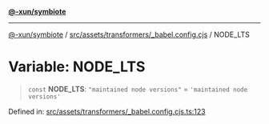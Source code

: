 [**@-xun/symbiote**](../../../../../README.md)

***

[@-xun/symbiote](../../../../../README.md) / [src/assets/transformers/\_babel.config.cjs](../README.md) / NODE\_LTS

# Variable: NODE\_LTS

> `const` **NODE\_LTS**: `"maintained node versions"` = `'maintained node versions'`

Defined in: [src/assets/transformers/\_babel.config.cjs.ts:123](https://github.com/Xunnamius/symbiote/blob/5baec034070630bef8d87e6af86e863ce8273a75/src/assets/transformers/_babel.config.cjs.ts#L123)
